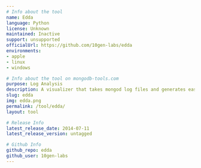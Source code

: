 ```yaml
---
# Info about the tool
name: Edda
language: Python
license: Unknown
maintained: Inactive
support: unsupported
officialUrl: https://github.com/10gen-labs/edda
environments:
- apple
- linux
- windows

# Info about the tool on mongodb-tools.com
purpose: Log Analysis
description: A visualizer that takes mongod log files and generates easy-to-parse pictures of the represented servers.
slug: edda
img: edda.png
permalink: /tool/edda/
layout: tool

# Release Info
latest_release_date: 2014-07-11
latest_release_version: untagged

# Github Info
github_repo: edda
github_user: 10gen-labs
---
```


